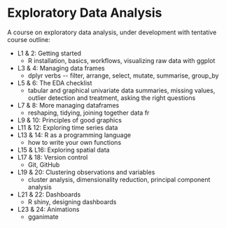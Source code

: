 # Exploratory Data Analysis 

A course on exploratory data analysis, under development with tentative course outline:

- L1 & 2: Getting started
  + R installation, basics, workflows, visualizing raw data with ggplot
- L3 & 4: Managing data frames 
  + dplyr verbs -- filter, arrange, select, mutate, summarise, group_by
- L5 & 6: The EDA checklist
  + tabular and graphical univariate data summaries, missing values, outlier detection and treatment, asking the right questions
- L7 & 8: More managing dataframes
  + reshaping, tidying, joining together data fr
- L9 & 10: Principles of good graphics
- L11 & 12: Exploring time series data
- L13 & 14: R as a programming language
  + how to write your own functions
- L15 & L16: Exploring spatial data
- L17 & 18: Version control 
  + Git, GitHub
- L19 & 20: Clustering observations and variables
  + cluster analysis, dimensionality reduction, principal component analysis
- L21 & 22: Dashboards
  + R shiny, designing dashboards
- L23 & 24: Animations
  + gganimate
